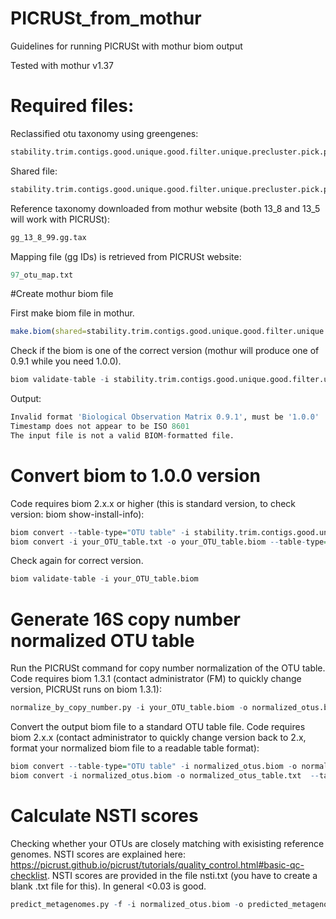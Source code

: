 # PICRUSt_from_mothur
Guidelines for running PICRUSt with mothur biom output

Tested with mothur v1.37
# Required files:
Reclassified otu taxonomy using greengenes: 
```R
stability.trim.contigs.good.unique.good.filter.unique.precluster.pick.pick.pick.an.unique_list.0.03.cons.taxonomy
```
Shared file: 
```R
stability.trim.contigs.good.unique.good.filter.unique.precluster.pick.pick.pick.an.unique_list.shared
```
Reference taxonomy downloaded from mothur website (both 13_8 and 13_5 will work with PICRUSt): 
```R
gg_13_8_99.gg.tax
```
Mapping file (gg IDs) is retrieved from PICRUSt website: 
```R
97_otu_map.txt
```

#Create mothur biom file

First make biom file in mothur.
```R
make.biom(shared=stability.trim.contigs.good.unique.good.filter.unique.precluster.pick.pick.pick.an.unique_list.shared, label=0.03, reftaxonomy=gg_13_8_99.gg.tax, constaxonomy=stability.trim.contigs.good.unique.good.filter.unique.precluster.pick.pick.pick.an.unique_list.0.03.cons.taxonomy, picrust=97_otu_map.txt)
```
Check if the biom is one of the correct version (mothur will produce one of 0.9.1 while you need 1.0.0).
```R
biom validate-table -i stability.trim.contigs.good.unique.good.filter.unique.precluster.pick.pick.pick.an.unique_list.0.03.biom
```
Output:
```R
Invalid format 'Biological Observation Matrix 0.9.1', must be '1.0.0'
Timestamp does not appear to be ISO 8601
The input file is not a valid BIOM-formatted file.
```
# Convert biom to 1.0.0 version 
Code requires biom 2.x.x or higher (this is standard version, to check version: biom show-install-info):
```R
biom convert --table-type="OTU table" -i stability.trim.contigs.good.unique.good.filter.unique.precluster.pick.pick.pick.an.unique_list.0.03.biom -o your_OTU_table.txt --to-tsv --header-key taxonomy
biom convert -i your_OTU_table.txt -o your_OTU_table.biom --table-type="OTU table" --to-json --process-obs-metadata taxonomy
```
Check again for correct version.
```R
biom validate-table -i your_OTU_table.biom
```

# Generate 16S copy number normalized OTU table

Run the PICRUSt command for copy number normalization of the OTU table.
Code requires biom 1.3.1 (contact administrator (FM) to quickly change version, PICRUSt runs on biom 1.3.1):
```R
normalize_by_copy_number.py -i your_OTU_table.biom -o normalized_otus.biom
```

Convert the output biom file to a standard OTU table file.
Code requires biom 2.x.x (contact administrator to quickly change version back to 2.x, format your normalized biom file to a readable table format):
```R
biom convert --table-type="OTU table" -i normalized_otus.biom -o normalized_otus_table.txt --header-key taxonomy --to-tsv
biom convert -i normalized_otus.biom -o normalized_otus_table.txt  --table-type "otu table"
```
# Calculate NSTI scores
Checking whether your OTUs are closely matching with exisisting reference genomes. NSTI scores are explained here: https://picrust.github.io/picrust/tutorials/quality_control.html#basic-qc-checklist. NSTI scores are provided in the file nsti.txt (you have to create a blank .txt file for this). In general <0.03 is good.
```R
predict_metagenomes.py -f -i normalized_otus.biom -o predicted_metagenomes.txt -a nsti.txt
```
